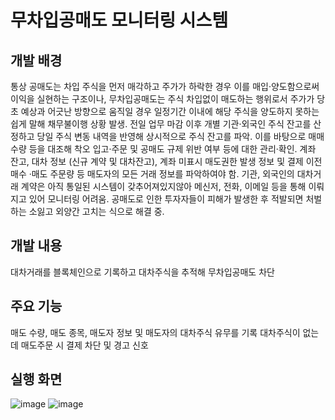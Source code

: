# 무차입공매도 모니터링 시스템

## 개발 배경
통상 공매도는 차입 주식을 먼저 매각하고 주가가 하락한 경우 이를 매입·양도함으로써 이익을 실현하는 구조이나, 무차입공매도는 주식 차입없이 매도하는 행위로서 주가가 당초 예상과 어긋난 방향으로 움직일 경우 일정기간 이내에 해당 주식을 양도하지 못하는 쉽게 말해 채무불이행 상황 발생.
전일 업무 마감 이후 개별 기관·외국인 주식 잔고를 산정하고 당일 주식 변동 내역을 반영해 상시적으로 주식 잔고를 파악.
이를 바탕으로 매매 수량 등을 대조해 착오 입고·주문 및 공매도 규제 위반 여부 등에 대한 관리·확인.
계좌 잔고, 대차 정보 (신규 계약 및 대차잔고), 계좌 미표시 매도권한 발생 정보 및 결제 이전 매수 ·매도 주문량 등 매도자의 모든 거래 정보를 파악하여야 함.
기관, 외국인의 대차거래 계약은 아직 통일된 시스템이 갖추어져있지않아 메신저, 전화, 이메일 등을 통해 이뤄지고 있어 모니터링 어려움.
공매도로 인한 투자자들이 피해가 발생한 후 적발되면 처벌하는 소잃고 외양간 고치는 식으로 해결 중.

## 개발 내용
대차거래를 블록체인으로 기록하고 대차주식을 추적해 무차입공매도 차단

## 주요 기능
매도 수량, 매도 종목, 매도자 정보 및 매도자의 대차주식 유무를 기록
대차주식이 없는데 매도주문 시 결제 차단 및 경고 신호

## 실행 화면
![image](https://user-images.githubusercontent.com/24906028/173171886-bbdfecb3-5cca-4b15-a24b-2e7b4cdd46a7.png)
![image](https://user-images.githubusercontent.com/24906028/173171889-d1cc2f65-8ce6-4ba7-b076-c74ef0414098.png)

